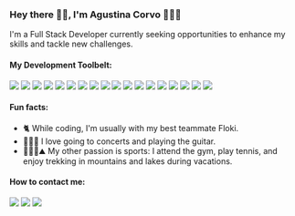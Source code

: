 ﻿### Hey there 👋🏼, I'm Agustina Corvo 👩🏻‍💻

I'm a Full Stack Developer currently seeking opportunities to enhance my skills and tackle new challenges.

#### My Development Toolbelt:
<p>
  <img src="https://img.shields.io/static/v1?style=for-the-badge&message=html5&color=e34c26&logo=html5&logoColor=FFFFFF&label=" />
  <img src="https://img.shields.io/static/v1?style=for-the-badge&message=css3&color=264de4&logo=css3&logoColor=FFFFFF&label=" />
  <img src="https://img.shields.io/static/v1?style=for-the-badge&message=javascript&color=F0DB4F&logo=javascript&logoColor=000000&label=" />
  <img src="https://img.shields.io/static/v1?style=for-the-badge&message=react&color=61DAFB&logo=react&logoColor=000000&label=" />
  <img src="https://img.shields.io/static/v1?style=for-the-badge&message=typescript&color=007acc&logo=typescript&logoColor=FFFFFF&label=" />
  <img src="https://img.shields.io/static/v1?style=for-the-badge&message=next.js&color=FFFFFF&logo=next.js&logoColor=000000&label=" />
  <img src="https://img.shields.io/static/v1?style=for-the-badge&message=vue&color=41B883&logo=vue.js&logoColor=FFFFFF&label=" />
  <img src="https://img.shields.io/static/v1?style=for-the-badge&message=python&color=4b8bbe&logo=python&logoColor=FFFFFF&label=" />
  <img src="https://img.shields.io/static/v1?style=for-the-badge&message=django&color=092e20&logo=django&logoColor=FFFFFF&label=" />
  <img src="https://img.shields.io/static/v1?style=for-the-badge&message=fastapi&color=0b9487&logo=fastapi&logoColor=FFFFFF&label=" />
  <img src="https://img.shields.io/static/v1?style=for-the-badge&message=ruby&color=820c02&logo=ruby&logoColor=FFFFFF&label=" />
  <img src="https://img.shields.io/static/v1?style=for-the-badge&message=ruby on rails&color=CC0000&logo=rubyonrails&logoColor=FFFFFF&label=" />
  <img src="https://img.shields.io/static/v1?style=for-the-badge&message=postgresql&color=0064a5&logo=postgresql&logoColor=FFFFFF&label=" />
  <img src="https://img.shields.io/static/v1?style=for-the-badge&message=graphql&color=e535ab&logo=graphql&logoColor=FFFFFF&label=" />
  <img src="https://img.shields.io/static/v1?style=for-the-badge&message=mongodb&color=00684a&logo=mongodb&logoColor=FFFFFF&label=" />
  <img src="https://img.shields.io/static/v1?style=for-the-badge&message=docker&color=1e63ed&logo=docker&logoColor=FFFFFF&label=" />
  <img src="https://img.shields.io/static/v1?style=for-the-badge&message=java&color=f89820&logo=java&logoColor=FFFFFF&label=" />
  <img src="https://img.shields.io/static/v1?style=for-the-badge&message=C%2B%2B&color=044F88&logo=cplusplus&logoColor=FFFFFF&label=" />
</p>

#### Fun facts:
- 🐈 While coding, I'm usually with my best teammate Floki.
- 🧑‍🎤🎸 I love going to concerts and playing the guitar.
- 💪🏼🎾⛰️ My other passion is sports: I attend the gym, play tennis, and enjoy trekking in mountains and lakes during vacations.
  
#### How to contact me:
<p>
    <a target="_blank" href="https://www.linkedin.com/in/agustinacorvo"><img src="https://img.shields.io/badge/linkedin-%230077B5.svg?&style=for-the-badge&logo=linkedin&logoColor=white" /></a>
    <a target="_blank" href="https://twitter.com/agustina_corvo"><img src="https://img.shields.io/badge/twitter-%231DA1F2.svg?&style=for-the-badge&logo=twitter&logoColor=white" /></a>
    <a target="_blank" href="mailto:agustinacorvo@gmail.com"><img src="https://img.shields.io/badge/Gmail-D14836?style=for-the-badge&logo=gmail&logoColor=white" /></a>
</p>
